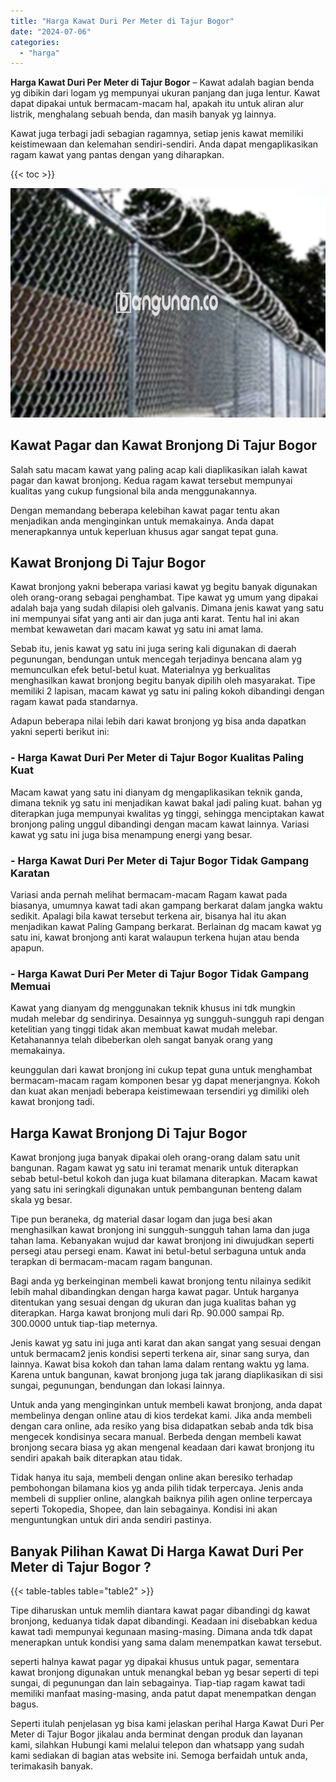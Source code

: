 ```yaml
---
title: "Harga Kawat Duri Per Meter di Tajur Bogor"
date: "2024-07-06"
categories: 
  - "harga"
---
```


**Harga Kawat Duri Per Meter di Tajur Bogor** – Kawat adalah bagian benda yg dibikin dari logam yg mempunyai ukuran panjang dan juga lentur. Kawat dapat dipakai untuk bermacam-macam hal, apakah itu untuk aliran alur listrik, menghalang sebuah benda, dan masih banyak yg lainnya.

Kawat juga terbagi jadi sebagian ragamnya, setiap jenis kawat memiliki keistimewaan dan kelemahan sendiri-sendiri. Anda dapat mengaplikasikan ragam kawat yang pantas dengan yang diharapkan.

{{< toc >}}

![Harga Kawat Duri Per Meter di Tajur Bogor](/images/jual-kawat-murah05.png)

## Kawat Pagar dan Kawat Bronjong Di Tajur Bogor

Salah satu macam kawat yang paling acap kali diaplikasikan ialah kawat pagar dan kawat bronjong. Kedua ragam kawat tersebut mempunyai kualitas yang cukup fungsional bila anda menggunakannya.

Dengan memandang beberapa kelebihan kawat pagar tentu akan menjadikan anda menginginkan untuk memakainya. Anda dapat menerapkannya untuk keperluan khusus agar sangat tepat guna.

## Kawat Bronjong Di Tajur Bogor

Kawat bronjong yakni beberapa variasi kawat yg begitu banyak digunakan oleh orang-orang sebagai penghambat. Tipe kawat yg umum yang dipakai adalah baja yang sudah dilapisi oleh galvanis. Dimana jenis kawat yang satu ini mempunyai sifat yang anti air dan juga anti karat. Tentu hal ini akan membat kewawetan dari macam kawat yg satu ini amat lama.

Sebab itu, jenis kawat yg satu ini juga sering kali digunakan di daerah pegunungan, bendungan untuk mencegah terjadinya bencana alam yg memunculkan efek betul-betul kuat. Materialnya yg berkualitas menghasilkan kawat bronjong begitu banyak dipilih oleh masyarakat. Tipe memiliki 2 lapisan, macam kawat yg satu ini paling kokoh dibandingi dengan ragam kawat pada standarnya.

Adapun beberapa nilai lebih dari kawat bronjong yg bisa anda dapatkan yakni seperti berikut ini:

### \- Harga Kawat Duri Per Meter di Tajur Bogor Kualitas Paling Kuat

Macam kawat yang satu ini dianyam dg mengaplikasikan teknik ganda, dimana teknik yg satu ini menjadikan kawat bakal jadi paling kuat. bahan yg diterapkan juga mempunyai kwalitas yg tinggi, sehingga menciptakan kawat bronjong paling unggul dibandingi dengan macam kawat lainnya. Variasi kawat yg satu ini juga bisa menampung energi yang besar.

### \- Harga Kawat Duri Per Meter di Tajur Bogor Tidak Gampang Karatan

Variasi anda pernah melihat bermacam-macam Ragam kawat pada biasanya, umumnya kawat tadi akan gampang berkarat dalam jangka waktu sedikit. Apalagi bila kawat tersebut terkena air, bisanya hal itu akan menjadikan kawat Paling Gampang berkarat. Berlainan dg macam kawat yg satu ini, kawat bronjong anti karat walaupun terkena hujan atau benda apapun.

### \- Harga Kawat Duri Per Meter di Tajur Bogor Tidak Gampang Memuai

Kawat yang dianyam dg menggunakan teknik khusus ini tdk mungkin mudah melebar dg sendirinya. Desainnya yg sungguh-sungguh rapi dengan ketelitian yang tinggi tidak akan membuat kawat mudah melebar. Ketahanannya telah dibeberkan oleh sangat banyak orang yang memakainya.

keunggulan dari kawat bronjong ini cukup tepat guna untuk menghambat bermacam-macam ragam komponen besar yg dapat menerjangnya. Kokoh dan kuat akan menjadi beberapa keistimewaan tersendiri yg dimiliki oleh kawat bronjong tadi.

## Harga Kawat Bronjong Di Tajur Bogor

Kawat bronjong juga banyak dipakai oleh orang-orang dalam satu unit bangunan. Ragam kawat yg satu ini teramat menarik untuk diterapkan sebab betul-betul kokoh dan juga kuat bilamana diterapkan. Macam kawat yang satu ini seringkali digunakan untuk pembangunan benteng dalam skala yg besar.

Tipe pun beraneka, dg material dasar logam dan juga besi akan menghasilkan kawat bronjong ini sungguh-sungguh tahan lama dan juga tahan lama. Kebanyakan wujud dar kawat bronjong ini diwujudkan seperti persegi atau persegi enam. Kawat ini betul-betul serbaguna untuk anda terapkan di bermacam-macam ragam bangunan.

Bagi anda yg berkeinginan membeli kawat bronjong tentu nilainya sedikit lebih mahal dibandingkan dengan harga kawat pagar. Untuk harganya ditentukan yang sesuai dengan dg ukuran dan juga kualitas bahan yg diterapkan. Harga kawat bronjong muli dari Rp. 90.000 sampai Rp. 300.0000 untuk tiap-tiap meternya.

Jenis kawat yg satu ini juga anti karat dan akan sangat yang sesuai dengan untuk bermacam2 jenis kondisi seperti terkena air, sinar sang surya, dan lainnya. Kawat bisa kokoh dan tahan lama dalam rentang waktu yg lama. Karena untuk bangunan, kawat bronjong juga tak jarang diaplikasikan di sisi sungai, pegunungan, bendungan dan lokasi lainnya.

Untuk anda yang menginginkan untuk membeli kawat bronjong, anda dapat membelinya dengan online atau di kios terdekat kami. Jika anda membeli dengan cara online, ada resiko yang bisa didapatkan sebab anda tdk bisa mengecek kondisinya secara manual. Berbeda dengan membeli kawat bronjong secara biasa yg akan mengenal keadaan dari kawat bronjong itu sendiri apakah baik diterapkan atau tidak.

Tidak hanya itu saja, membeli dengan online akan beresiko terhadap pembohongan bilamana kios yg anda pilih tidak terpercaya. Jenis anda membeli di supplier online, alangkah baiknya pilih agen online terpercaya seperti Tokopedia, Shopee, dan lain sebagainya. Kondisi ini akan menguntungkan untuk diri anda sendiri pastinya.

## Banyak Pilihan Kawat Di Harga Kawat Duri Per Meter di Tajur Bogor ?

{{< table-tables table="table2" >}}

Tipe diharuskan untuk memlih diantara kawat pagar dibandingi dg kawat bronjong, keduanya tidak dapat dibandingi. Keadaan ini disebabkan kedua kawat tadi mempunyai kegunaan masing-masing. Dimana anda tdk dapat menerapkan untuk kondisi yang sama dalam menempatkan kawat tersebut.

seperti halnya kawat pagar yg dipakai khusus untuk pagar, sementara kawat bronjong digunakan untuk menangkal beban yg besar seperti di tepi sungai, di pegunungan dan lain sebagainya. Tiap-tiap ragam kawat tadi memiliki manfaat masing-masing, anda patut dapat menempatkan dengan bagus.

Seperti itulah penjelasan yg bisa kami jelaskan perihal Harga Kawat Duri Per Meter di Tajur Bogor jikalau anda berminat dengan produk dan layanan kami, silahkan Hubungi kami melalui telepon dan whatsapp yang sudah kami sediakan di bagian atas website ini. Semoga berfaidah untuk anda, terimakasih banyak.

